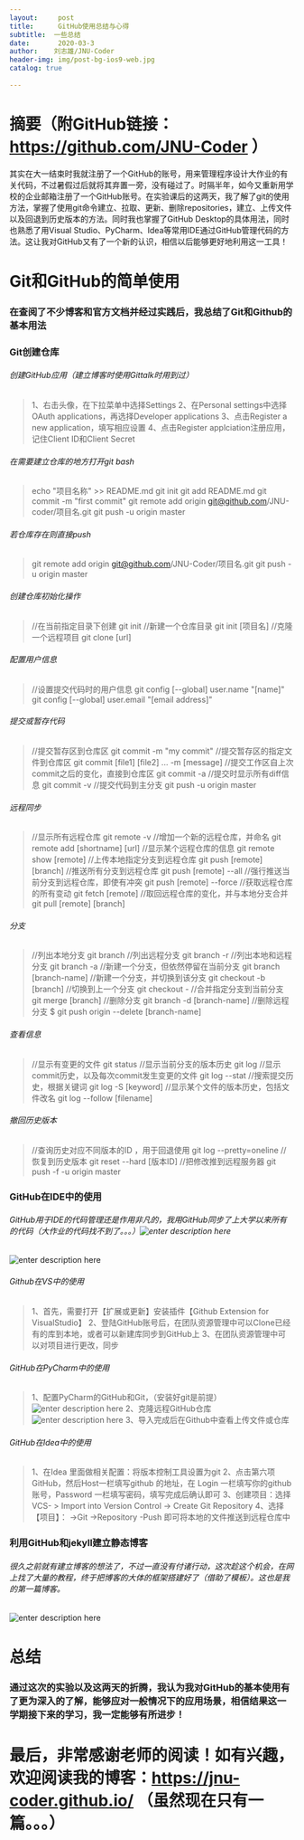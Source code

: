 ```yaml
---
layout:     post
title:      GitHub使用总结与心得
subtitle:  一些总结
date:       2020-03-3
author:    刘志雄/JNU-Coder
header-img: img/post-bg-ios9-web.jpg
catalog: true		 
		 
---
```

# 摘要（附GitHub链接：https://github.com/JNU-Coder ）
其实在大一结束时我就注册了一个GitHub的账号，用来管理程序设计大作业的有关代码，不过暑假过后就将其弃置一旁，没有碰过了。时隔半年，如今又重新用学校的企业邮箱注册了一个GitHub账号。在实验课后的这两天，我了解了git的使用方法，掌握了使用git命令建立、拉取、更新、删除repositories，建立、上传文件以及回退到历史版本的方法。同时我也掌握了GitHub Desktop的具体用法，同时也熟悉了用Visual Studio、PyCharm、Idea等常用IDE通过GitHub管理代码的方法。这让我对GitHub又有了一个新的认识，相信以后能够更好地利用这一工具！
# Git和GitHub的简单使用
### 在查阅了不少博客和官方文档并经过实践后，我总结了Git和Github的基本用法

### Git创建仓库
###### 创建GitHub应用（建立博客时使用Gittalk时用到过）
>1、右击头像，在下拉菜单中选择Settings
>2、在Personal settings中选择OAuth applications，再选择Developer applications
>3、点击Register a new application，填写相应设置
>4、点击Register applciation注册应用，记住Client ID和Client Secret
###### 在需要建立仓库的地方打开git bash

>echo "项目名称" >> README.md
	git init
	git add README.md
	git commit -m "first commit"
	git remote add origin git@github.com/JNU-coder/项目名.git
	git push -u origin master

###### 若仓库存在则直接push

>git remote add origin git@github.com/JNU-Coder/项目名.git
	git push -u origin master


###### 创建仓库初始化操作
>//在当前指定目录下创建
	git init
	//新建一个仓库目录
	git init [项目名]
	//克隆一个远程项目
	git clone [url]

###### 配置用户信息

>//设置提交代码时的用户信息
	git config [--global] user.name "[name]"
	git config [--global] user.email "[email address]"	
	
###### 提交或暂存代码
>//提交暂存区到仓库区
	git commit -m "my commit"
	//提交暂存区的指定文件到仓库区
	git commit [file1] [file2] ... -m [message]
	//提交工作区自上次commit之后的变化，直接到仓库区
	git commit -a
	//提交时显示所有diff信息
	git commit -v
	//提交代码到主分支
	git push -u origin master
	
###### 远程同步

>//显示所有远程仓库
	git remote -v
	//增加一个新的远程仓库，并命名
	git remote add [shortname] [url]
	//显示某个远程仓库的信息
	git remote show [remote]
	//上传本地指定分支到远程仓库
	git push [remote] [branch]
	//推送所有分支到远程仓库
	git push [remote] --all
	//强行推送当前分支到远程仓库，即使有冲突
	git push [remote] --force
	//获取远程仓库的所有变动
	git fetch [remote]
	//取回远程仓库的变化，并与本地分支合并
	git pull [remote] [branch]


	
###### 分支

>//列出本地分支
	git branch
	//列出远程分支
	git branch -r
	//列出本地和远程分支
	git branch -a
	//新建一个分支，但依然停留在当前分支
	git branch [branch-name]
	//新建一个分支，并切换到该分支
	git checkout -b [branch]
	//切换到上一个分支
	git checkout -
	//合并指定分支到当前分支
	git merge [branch]
	//删除分支
	git branch -d [branch-name]
	//删除远程分支
	$ git push origin --delete [branch-name]

###### 查看信息

>//显示有变更的文件
	git status
	//显示当前分支的版本历史
	git log
	//显示commit历史，以及每次commit发生变更的文件
	git log --stat
	//搜索提交历史，根据关键词
	git log -S [keyword]
	//显示某个文件的版本历史，包括文件改名
	git log --follow [filename]
	
###### 撤回历史版本
	
>//查询历史对应不同版本的ID ，用于回退使用
>git log --pretty=oneline
//恢复到历史版本
git reset --hard [版本ID]
//把修改推到远程服务器
git push -f -u origin master 


### GitHub在IDE中的使用
###### GitHub用于IDE的代码管理还是作用非凡的，我用GitHub同步了上大学以来所有的代码（大作业的代码找不到了。。。）![enter description here](./images/999.jpg)
![enter description here](./images/888_1.png)
###### Github在VS中的使用
>1、首先，需要打开【扩展或更新】安装插件【Github Extension for VisualStudio】
>2、登陆GitHub账号后，在团队资源管理中可以Clone已经有的库到本地，或者可以新建库同步到GitHub上
>3、在团队资源管理中可以对项目进行更改，同步

###### GitHub在PyCharm中的使用
>1、配置PyCharm的GitHub和Git，（安装好git是前提）
>![enter description here](./images/1569.png)
>2、克隆远程GitHub仓库
>![enter description here](./images/1565.png)
>3、导入完成后在Github中查看上传文件或仓库

###### GitHub在Idea中的使用
>1、在Idea 里面做相关配置：将版本控制工具设置为git
>2、点击第六项 GitHub，然后Host一栏填写github 的地址，在 Login 一栏填写你的github 账号，Password 一栏填写密码，填写完成后确认即可
>3、创建项目：选择VCS- > Import into Version Control -> Create Git Repository
>4、选择【项目】： ->Git ->Repository -Push  即可将本地的文件推送到远程仓库中

### 利用GitHub和jekyll建立静态博客

###### 很久之前就有建立博客的想法了，不过一直没有付诸行动，这次趁这个机会，在网上找了大量的教程，终于把博客的大体的框架搭建好了（借助了模板）。这也是我的第一篇博客。
![enter description here](./images/555555.jpg)


# 总结
### 通过这次的实验以及这两天的折腾，我认为我对GitHub的基本使用有了更为深入的了解，能够应对一般情况下的应用场景，相信结果这一学期接下来的学习，我一定能够有所进步！
# 最后，非常感谢老师的阅读！如有兴趣，欢迎阅读我的博客：https://jnu-coder.github.io/ （虽然现在只有一篇。。。）
